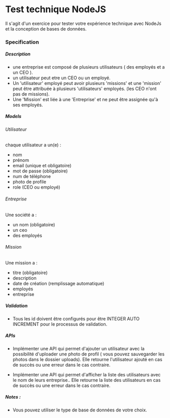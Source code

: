 # Test technique NodeJS
Il s'agit d'un exercice pour tester votre expérience technique avec NodeJs et la conception de bases de données.

### Specification
##### Description
- une entreprise est composé de plusieurs utilisateurs ( des employés  et a un CEO ).
- un utilisateur peut etre un CEO ou un employé.
- Un 'utilisateur' employé peut avoir plusieurs 'missions' et une 'mission' peut être attribuée à plusieurs 'utilisateurs' employés. (les CEO n'ont pas de missions).
- Une 'Mission' est liée à une 'Entreprise' et ne peut être assignée qu'à ses employés.


##### Models
###### Utilisateur
chaque utilisateur a un(e) :
- nom
- prénom
- email (unique et obligatoire)
- mot de passe (obligatoire)
- num de téléphone
- photo de profile
- role (CEO ou employé)


###### Entreprise

Une société a   :
- un nom (obligatoire)
- un ceo
- des employés

###### Mission
Une mission a : 
- titre (obligatoire)
- description
- date de création (remplissage automatique)
- employés
- entreprise

##### Validation
- Tous les id doivent être configurés pour être INTEGER AUTO INCREMENT pour le processus de validation.

##### APIs

- Implémenter une API qui permet d'ajouter un utilisateur avec la possibilité d'uploader une photo de profil ( vous pouvez sauvegarder les photos dans le dossier uploads).
Elle retourne l'utilisateur ajouté en cas de succès ou une erreur dans le cas contraire.

- Implémenter une API qui permet d'afficher la liste des utilisateurs avec le nom de leurs entreprise..
Elle retourne la liste des utilisateurs en cas de succès ou une erreur dans le cas contraire.




##### Notes :
- Vous pouvez utiliser le type de base de données de votre choix.

